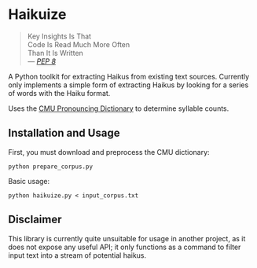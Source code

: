 # Haikuize

> Key Insights Is That <br>
> Code Is Read Much More Often <br>
> Than It Is Written <br>
> &mdash; <cite>[PEP 8](http://www.python.org/dev/peps/pep-0008/)</cite>

A Python toolkit for extracting Haikus from existing text sources. Currently only implements a simple form of extracting Haikus by looking for a series of words with the Haiku format.

Uses the [CMU Pronouncing Dictionary](http://www.speech.cs.cmu.edu/cgi-bin/cmudict) to determine syllable counts.


## Installation and Usage

First, you must download and preprocess the CMU dictionary:

    python prepare_corpus.py

Basic usage:

    python haikuize.py < input_corpus.txt


## Disclaimer

This library is currently quite unsuitable for usage in another project, as it does not expose any useful API; it only functions as a command to filter input text into a stream of potential haikus.
